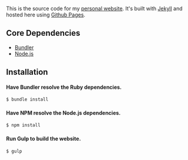 This is the source code for my [personal website](http://kgordy.com). It's built with [Jekyll](http://jekyllrb.com) and hosted here using [Github Pages](https://pages.github.com). 

## Core Dependencies

* [Bundler](https://bundler.io/)
* [Node.js](https://nodejs.org)

## Installation

#### Have Bundler resolve the Ruby dependencies.

~~~ sh
$ bundle install
~~~

#### Have NPM resolve the Node.js dependencies.

~~~ sh
$ npm install
~~~

#### Run Gulp to build the website.

~~~ sh
$ gulp
~~~

